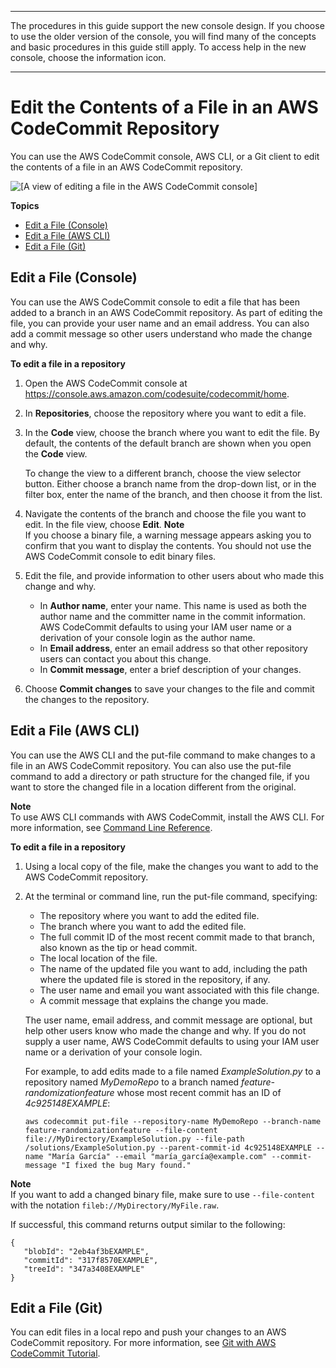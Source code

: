 --------

 The procedures in this guide support the new console design\. If you choose to use the older version of the console, you will find many of the concepts and basic procedures in this guide still apply\. To access help in the new console, choose the information icon\.

--------

# Edit the Contents of a File in an AWS CodeCommit Repository<a name="how-to-edit-file"></a>

You can use the AWS CodeCommit console, AWS CLI, or a Git client to edit the contents of a file in an AWS CodeCommit repository\. 

![\[A view of editing a file in the AWS CodeCommit console\]](http://docs.aws.amazon.com/codecommit/latest/userguide/images/codecommit-edit-file.png)

**Topics**
+ [Edit a File \(Console\)](#how-to-edit-file-console)
+ [Edit a File \(AWS CLI\)](#how-to-edit-file-cli)
+ [Edit a File \(Git\)](#how-to-edit-file-git)

## Edit a File \(Console\)<a name="how-to-edit-file-console"></a>

You can use the AWS CodeCommit console to edit a file that has been added to a branch in an AWS CodeCommit repository\. As part of editing the file, you can provide your user name and an email address\. You can also add a commit message so other users understand who made the change and why\.

**To edit a file in a repository**

1. Open the AWS CodeCommit console at [https://console\.aws\.amazon\.com/codesuite/codecommit/home](https://console.aws.amazon.com/codesuite/codecommit/home)\.

1. In **Repositories**, choose the repository where you want to edit a file\. 

1. In the **Code** view, choose the branch where you want to edit the file\. By default, the contents of the default branch are shown when you open the **Code** view\. 

   To change the view to a different branch, choose the view selector button\. Either choose a branch name from the drop\-down list, or in the filter box, enter the name of the branch, and then choose it from the list\.

1. Navigate the contents of the branch and choose the file you want to edit\. In the file view, choose **Edit**\.
**Note**  
If you choose a binary file, a warning message appears asking you to confirm that you want to display the contents\. You should not use the AWS CodeCommit console to edit binary files\.

1. Edit the file, and provide information to other users about who made this change and why\. 
   + In **Author name**, enter your name\. This name is used as both the author name and the committer name in the commit information\. AWS CodeCommit defaults to using your IAM user name or a derivation of your console login as the author name\.
   + In **Email address**, enter an email address so that other repository users can contact you about this change\. 
   + In **Commit message**, enter a brief description of your changes\.

1. Choose **Commit changes** to save your changes to the file and commit the changes to the repository\.

## Edit a File \(AWS CLI\)<a name="how-to-edit-file-cli"></a>

You can use the AWS CLI and the put\-file command to make changes to a file in an AWS CodeCommit repository\. You can also use the put\-file command to add a directory or path structure for the changed file, if you want to store the changed file in a location different from the original\.

**Note**  
To use AWS CLI commands with AWS CodeCommit, install the AWS CLI\. For more information, see [Command Line Reference](cmd-ref.md)\. 

**To edit a file in a repository**

1. Using a local copy of the file, make the changes you want to add to the AWS CodeCommit repository\.

1. At the terminal or command line, run the put\-file command, specifying:
   + The repository where you want to add the edited file\.
   + The branch where you want to add the edited file\.
   + The full commit ID of the most recent commit made to that branch, also known as the tip or head commit\.
   + The local location of the file\.
   + The name of the updated file you want to add, including the path where the updated file is stored in the repository, if any\.
   + The user name and email you want associated with this file change\.
   + A commit message that explains the change you made\.

   The user name, email address, and commit message are optional, but help other users know who made the change and why\. If you do not supply a user name, AWS CodeCommit defaults to using your IAM user name or a derivation of your console login\.

   For example, to add edits made to a file named *ExampleSolution\.py* to a repository named *MyDemoRepo* to a branch named *feature\-randomizationfeature* whose most recent commit has an ID of *4c925148EXAMPLE*:

   ```
   aws codecommit put-file --repository-name MyDemoRepo --branch-name feature-randomizationfeature --file-content file://MyDirectory/ExampleSolution.py --file-path /solutions/ExampleSolution.py --parent-commit-id 4c925148EXAMPLE --name "María García" --email "maría_garcía@example.com" --commit-message "I fixed the bug Mary found."
   ```
**Note**  
If you want to add a changed binary file, make sure to use `--file-content` with the notation `fileb://MyDirectory/MyFile.raw`\.

   If successful, this command returns output similar to the following:

   ```
   {
      "blobId": "2eb4af3bEXAMPLE",
      "commitId": "317f8570EXAMPLE",
      "treeId": "347a3408EXAMPLE"
   }
   ```

## Edit a File \(Git\)<a name="how-to-edit-file-git"></a>

You can edit files in a local repo and push your changes to an AWS CodeCommit repository\. For more information, see [Git with AWS CodeCommit Tutorial](getting-started.md)\.